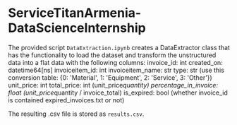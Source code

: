 # ServiceTitanArmenia-DataScienceInternship
The provided script `DataExtraction.ipynb` creates a DataExtractor class that has the functionality to load the dataset and transform the unstructured data into a flat data with the following columns:
invoice_id: int
created_on: datetime64[ns]
invoiceitem_id: int
invoiceitem_name: str
type: str (use this conversion table: {0: 'Material', 1: 'Equipment', 2: 'Service', 3: 'Other'})
unit_price: int
total_price: int (unit_price*quantity)
percentage_in_invoice: float (unit_price*quantity / invoice_total)
is_expired: bool (whether invoice_id is contained expired_invoices.txt or not)



The resulting .csv file is stored as `results.csv`.
